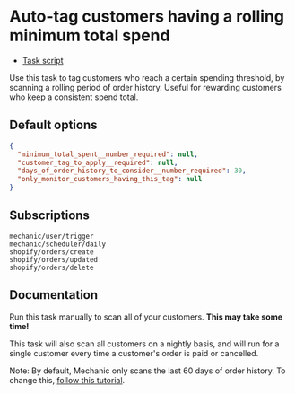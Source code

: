 # Auto-tag customers having a rolling minimum total spend

* [Task script](./script.liquid)

Use this task to tag customers who reach a certain spending threshold, by scanning a rolling period of order history. Useful for rewarding customers who keep a consistent spend total.

## Default options

```json
{
  "minimum_total_spent__number_required": null,
  "customer_tag_to_apply__required": null,
  "days_of_order_history_to_consider__number_required": 30,
  "only_monitor_customers_having_this_tag": null
}
```

## Subscriptions

```liquid
mechanic/user/trigger
mechanic/scheduler/daily
shopify/orders/create
shopify/orders/updated
shopify/orders/delete
```

## Documentation

Run this task manually to scan all of your customers. **This may take some time!**

This task will also scan all customers on a nightly basis, and will run for a single customer every time a customer's order is paid or cancelled.

Note: By default, Mechanic only scans the last 60 days of order history. To change this, [follow this tutorial](https://help.usemechanic.com/tutorials/enabling-read_all_orders).